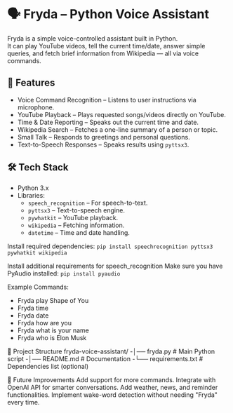 # 🗣️ Fryda – Python Voice Assistant

Fryda is a simple voice-controlled assistant built in Python.  
It can play YouTube videos, tell the current time/date, answer simple queries, and fetch brief information from Wikipedia — all via voice commands.

## 📌 Features
- Voice Command Recognition – Listens to user instructions via microphone.
- YouTube Playback – Plays requested songs/videos directly on YouTube.
- Time & Date Reporting – Speaks out the current time and date.
- Wikipedia Search – Fetches a one-line summary of a person or topic.
- Small Talk – Responds to greetings and personal questions.
- Text-to-Speech Responses – Speaks results using `pyttsx3`.

## 🛠️ Tech Stack
- Python 3.x
- Libraries:
  - `speech_recognition` – For speech-to-text.
  - `pyttsx3` – Text-to-speech engine.
  - `pywhatkit` – YouTube playback.
  - `wikipedia` – Fetching information.
  - `datetime` – Time and date handling.


Install required dependencies:
`pip install speechrecognition pyttsx3 pywhatkit wikipedia`

Install additional requirements for speech_recognition
Make sure you have PyAudio installed:
`pip install pyaudio`


Example Commands:
  - Fryda play Shape of You
  - Fryda time
  - Fryda date
  - Fryda how are you
  - Fryda what is your name
  - Fryda who is Elon Musk


📂 Project Structure
  fryda-voice-assistant/
  -│── fryda.py          # Main Python script
  -│── README.md         # Documentation
  -└── requirements.txt  # Dependencies list (optional)


🚀 Future Improvements
    Add support for more commands.
    Integrate with OpenAI API for smarter conversations.
    Add weather, news, and reminder functionalities.
    Implement wake-word detection without needing "Fryda" every time.



